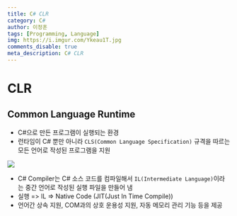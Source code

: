 ```yaml
---
title: C# CLR
category: C#
author: 이정훈
tags: [Programming, Language]
img: https://i.imgur.com/Ykeau1T.jpg
comments_disable: true
meta_description: C# CLR
---
```

# CLR 
## Common Language Runtime
- C#으로 만든 프로그램이 실행되는 환경
- 런타임이 C# 뿐만 아니라 `CLS(Common Language Specification)` 규격을 따르는 
  모든 언어로 작성된 프로그램을 지원

![](https://i.imgur.com/Ykeau1T.jpg)

- C# Compiler는 C# 소스 코드를 컴파일해서 `IL(Intermediate Language)`이라는 
  중간 언어로 작성된 실행 파일을 만들어 냄
- 실행 => IL => Native Code (JIT(Just In Time Compile)) 
- 언어간 상속 지원, COM과의 상호 운용성 지원, 자동 메모리 관리 기능 등을 제공